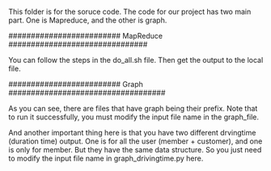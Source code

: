 This folder is for the soruce code. The code for our project has two main part. One is Mapreduce, and the other is graph.

######################### MapReduce ###############################

You can follow the steps in the do_all.sh file. Then get the output to the local file.

######################### Graph ###################################

As you can see, there are files that have graph being their prefix. Note that to run it successfully, you must modify the input file name in the graph_file.

And another important thing here is that you have two different drvingtime (duration time) output. One is for all the user (member + customer), and one is only for member. But they have the same data structure. So you just need to modify the input file name in graph_drivingtime.py here.